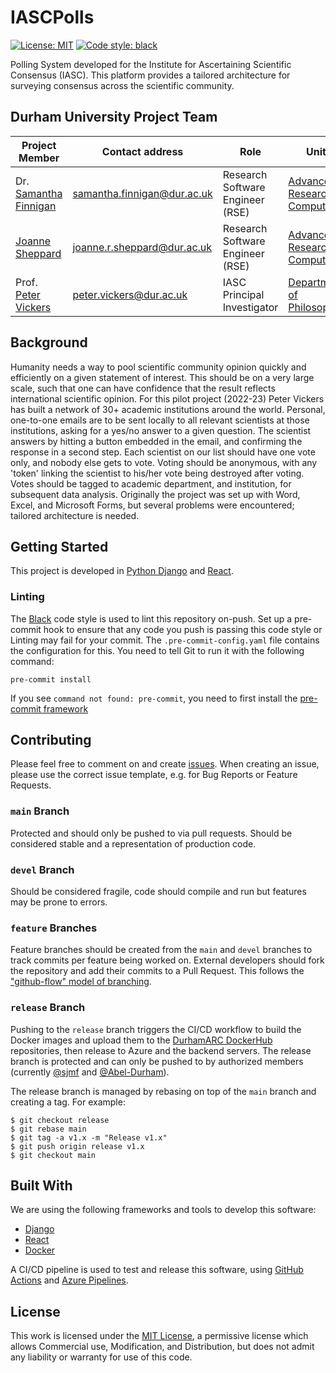 # IASCPolls

[![License: MIT](https://img.shields.io/github/license/DurhamARC/IASCPolls)](https://github.com/DurhamARC/IASCPolls/blob/main/LICENSE)
[![Code style: black](https://img.shields.io/badge/code%20style-black-000000.svg)](https://github.com/psf/black)

Polling System developed for the Institute for Ascertaining Scientific Consensus (IASC). This platform 
provides a tailored architecture for surveying consensus across the scientific community.

## Durham University Project Team

| Project Member                                       | Contact address                                                   | Role                             | Unit                                                                                |
|------------------------------------------------------|-------------------------------------------------------------------|----------------------------------|-------------------------------------------------------------------------------------|
| Dr. [Samantha Finnigan](github.com/sjmf)             | [samantha.finnigan@dur.ac.uk](mailto:samantha.finnigan@dur.ac.uk) | Research Software Engineer (RSE) | [Advanced Research Computing](https://www.dur.ac.uk/arc/rse/)                       |
| [Joanne Sheppard](github.com/joannercsheppard)       | [joanne.r.sheppard@dur.ac.uk](mailto:joanne.r.sheppard@dur.ac.uk) | Research Software Engineer (RSE) | [Advanced Research Computing](https://www.dur.ac.uk/arc/rse/)                       |
| Prof. [Peter Vickers](dur.ac.uk/staff/peter-vickers) | [peter.vickers@dur.ac.uk](mailto:peter.vickers@dur.ac.uk)         | IASC Principal Investigator      | [Department of Philosophy](https://www.durham.ac.uk/departments/academic/philosophy/) |


## Background

Humanity needs a way to pool scientific community opinion quickly and efficiently on a given statement of interest.
This should be on a very large scale, such that one can have confidence that the result reflects international 
scientific opinion. For this pilot project (2022-23) Peter Vickers has built a network of 30+ academic institutions
around the world. Personal, one-to-one emails are to be sent locally to all relevant scientists at those institutions, 
asking for a yes/no answer to a given question. The scientist answers by hitting a button embedded in the email, and 
confirming the response in a second step. Each scientist on our list should have one vote only, and nobody else gets 
to vote. Voting should be anonymous, with any 'token' linking the scientist to his/her vote being destroyed after 
voting. Votes should be tagged to academic department, and institution, for subsequent data analysis. Originally the 
project was set up with Word, Excel, and Microsoft Forms, but several problems were encountered; tailored architecture 
is needed.


## Getting Started

This project is developed in [Python Django](https://www.djangoproject.com/) and [React](https://reactjs.org/).

### Linting

The [Black](https://github.com/psf/black) code style is used to lint this repository on-push. Set up a pre-commit hook 
to ensure that any code you push is passing this code style or Linting may fail for your commit. The `.pre-commit-config.yaml` 
file contains the configuration for this. You need to tell Git to run it with the following command:

```
pre-commit install
```

If you see `command not found: pre-commit`, you need to first install the [pre-commit framework](https://pre-commit.com/#install)


[//]: # (### Running Locally)

[//]: # (### Deployment)

## Contributing

Please feel free to comment on and create [issues](issues). When creating an issue, please use the correct issue template, e.g. for Bug Reports or Feature Requests.

### `main` Branch
Protected and should only be pushed to via pull requests. Should be considered stable and a representation of production code.

### `devel` Branch
Should be considered fragile, code should compile and run but features may be prone to errors.

### `feature` Branches
Feature branches should be created from the `main` and `devel` branches to track commits per feature being worked on. External developers should fork the repository and add their commits to a Pull Request. This follows the ["github-flow" model of branching](https://docs.github.com/en/get-started/quickstart/github-flow).

### `release` Branch
Pushing to the `release` branch triggers the CI/CD workflow to build the Docker images and upload them to the [DurhamARC DockerHub](https://hub.docker.com/orgs/durhamarc/) repositories, then release to Azure and the backend servers. The release branch is protected and can only be pushed to by authorized members (currently [@sjmf](https://github.com/sjmf) and [@Abel-Durham](https://github.com/Abel-Durham)).

The release branch is managed by rebasing on top of the `main` branch and creating a tag. For example:

```shell
$ git checkout release
$ git rebase main
$ git tag -a v1.x -m "Release v1.x"
$ git push origin release v1.x
$ git checkout main
```


## Built With

We are using the following frameworks and tools to develop this software:

* [Django](https://www.djangoproject.com/)
* [React](https://reactjs.org/)
* [Docker](https://docker.io/)

A CI/CD pipeline is used to test and release this software, using [GitHub Actions](https://github.com/features/actions) and [Azure Pipelines](https://azure.microsoft.com/en-gb/products/devops/pipelines/). 


## License
This work is licensed under the [MIT License](LICENSE), a permissive license which allows Commercial use, Modification, and Distribution, 
but does not admit any liability or warranty for use of this code.

[//]: # (## Citation)
[//]: # ()
[//]: # (Please cite the associated papers for this work if you use this code:)
[//]: # ()
[//]: # (```)
[//]: # (@article{xxx2021paper,)
[//]: # (  title={Title},)
[//]: # (  author={Author},)
[//]: # (  journal={arXiv},)
[//]: # (  year={2021})
[//]: # (})
[//]: # (```)

[//]: # (## Usage)
[//]: # ()
[//]: # (Any links to production environment, video demos and screenshots.)
[//]: # ()
[//]: # (## Roadmap)
[//]: # ()
[//]: # (- [x] Initial Research  )
[//]: # (- [x] Minimum viable product: )
[//]: # (- [ ] Alpha Release  )
[//]: # (- [ ] Feature-Complete Release  )

